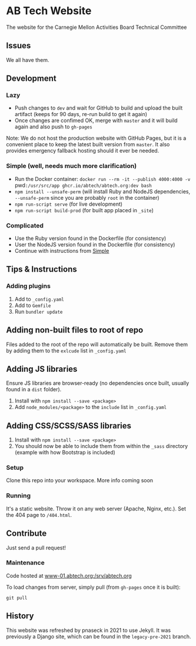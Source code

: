 # AB Tech Website
The website for the Carnegie Mellon Activities Board Technical Committee

## Issues
We all have them.

## Development
### Lazy
 - Push changes to `dev` and wait for GitHub to build and upload the built artifact (keeps for 90 days, re-run build to get it again)
 - Once changes are confimed OK, merge with `master` and it will build again and also push to `gh-pages`

Note: We do not host the production website with GitHub Pages, but it is a convenient place to keep the latest built version from `master`. It also provides emergency fallback hosting should it ever be needed.
### Simple (well, needs much more clarification)
 - Run the Docker container: `docker run --rm -it --publish 4000:4000 -v `pwd`:/usr/src/app ghcr.io/abtech/abtech.org:dev bash`
 - `npm install --unsafe-perm` (will install Ruby and NodeJS dependencies, `--unsafe-perm` since you are probably `root` in the container)
 - `npm run-script serve` (for live development)
 - `npm run-script build-prod` (for built app placed in `_site`)
### Complicated
 - Use the Ruby version found in the Dockerfile (for consistency)
 - User the NodeJS version found in the Dockerfile (for consistency)
 - Continue with instructions from [Simple](#Simple)

## Tips & Instructions
### Adding plugins
1. Add to `_config.yaml`
2. Add to `Gemfile`
3. Run `bundler update`

## Adding non-built files to root of repo
Files added to the root of the repo will automatically be built. Remove them by adding them to the `exlcude` list in `_config.yaml`

## Adding JS libraries
Ensure JS libraries are browser-ready (no dependencies once built, usually found in a `dist` folder).

1. Install with `npm install --save <package>`
2. Add `node_modules/<package>` to the `include` list in `_config.yaml`

## Adding CSS/SCSS/SASS libraries

1. Install with `npm install --save <package>`
2. You should now be able to include them from within the `_sass` directory (example with how Bootstrap is included)

### Setup
Clone this repo into your workspace.
More info coming soon

### Running
It's a static website. Throw it on any web server (Apache, Nginx, etc.). Set the 404 page to `/404.html`.

## Contribute
Just send a pull request!

### Maintenance
Code hosted at www-01.abtech.org:/srv/abtech.org

To load changes from server, simply pull (from `gh-pages` once it is built):
```
git pull
```

## History
This website was refreshed by pnaseck in 2021 to use Jekyll. It was previously a Django site, which can be found in the `legacy-pre-2021` branch.
